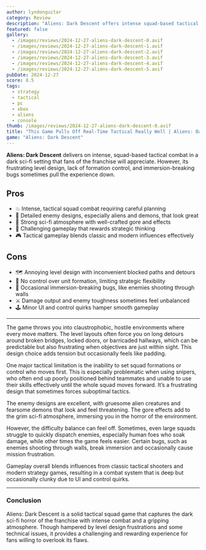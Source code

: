 ```yaml
---
author: lyndonguitar
category: Review
description: "Aliens: Dark Descent offers intense squad-based tactical combat but struggles with frustrating level design, limited formation control, and some immersion-breaking bugs."
featured: false
gallery:
  - /images/reviews/2024-12-27-aliens-dark-descent-0.avif
  - /images/reviews/2024-12-27-aliens-dark-descent-1.avif
  - /images/reviews/2024-12-27-aliens-dark-descent-2.avif
  - /images/reviews/2024-12-27-aliens-dark-descent-3.avif
  - /images/reviews/2024-12-27-aliens-dark-descent-4.avif
  - /images/reviews/2024-12-27-aliens-dark-descent-5.avif
pubDate: 2024-12-27
score: 8.5
tags:
  - strategy
  - tactical
  - pc
  - xbox
  - aliens
  - console
thumb: /images/reviews/2024-12-27-aliens-dark-descent-0.avif
title: "This Game Pulls Off Real-Time Tactical Really Well | Aliens: Dark Descent Review"
game: "Aliens: Dark Descent"
---
```


**Aliens: Dark Descent** delivers on intense, squad-based tactical combat in a dark sci-fi setting that fans of the franchise will appreciate. However, its frustrating level design, lack of formation control, and immersion-breaking bugs sometimes pull the experience down.

## Pros
- 💥 Intense, tactical squad combat requiring careful planning  
- 👹 Detailed enemy designs, especially aliens and demons, that look great  
- 🌌 Strong sci-fi atmosphere with well-crafted gore and effects  
- 🧠 Challenging gameplay that rewards strategic thinking  
- 🎮 Tactical gameplay blends classic and modern influences effectively  

## Cons
- 🗺️ Annoying level design with inconvenient blocked paths and detours  
- 🤖 No control over unit formation, limiting strategic flexibility  
- 🐛 Occasional immersion-breaking bugs, like enemies shooting through walls  
- ⚔️ Damage output and enemy toughness sometimes feel unbalanced  
- 🕹️ Minor UI and control quirks hamper smooth gameplay  

---

The game throws you into claustrophobic, hostile environments where every move matters. The level layouts often force you on long detours around broken bridges, locked doors, or barricaded hallways, which can be predictable but also frustrating when objectives are just within sight. This design choice adds tension but occasionally feels like padding.

One major tactical limitation is the inability to set squad formations or control who moves first. This is especially problematic when using snipers, who often end up poorly positioned behind teammates and unable to use their skills effectively until the whole squad moves forward. It’s a frustrating design that sometimes forces suboptimal tactics.

The enemy designs are excellent, with gruesome alien creatures and fearsome demons that look and feel threatening. The gore effects add to the grim sci-fi atmosphere, immersing you in the horror of the environment.

However, the difficulty balance can feel off. Sometimes, even large squads struggle to quickly dispatch enemies, especially human foes who soak damage, while other times the game feels easier. Certain bugs, such as enemies shooting through walls, break immersion and occasionally cause mission frustration.

Gameplay overall blends influences from classic tactical shooters and modern strategy games, resulting in a combat system that is deep but occasionally clunky due to UI and control quirks.

---

### Conclusion

Aliens: Dark Descent is a solid tactical squad game that captures the dark sci-fi horror of the franchise with intense combat and a gripping atmosphere. Though hampered by level design frustrations and some technical issues, it provides a challenging and rewarding experience for fans willing to overlook its flaws.

